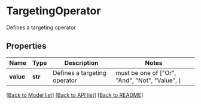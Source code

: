 # TargetingOperator

Defines a targeting operator

## Properties
Name | Type | Description | Notes
------------ | ------------- | ------------- | -------------
**value** | **str** | Defines a targeting operator |  must be one of ["Or", "And", "Not", "Value", ]

[[Back to Model list]](../README.md#documentation-for-models) [[Back to API list]](../README.md#documentation-for-api-endpoints) [[Back to README]](../README.md)


